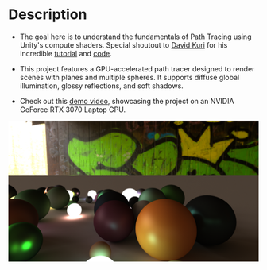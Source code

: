 # Description

- The goal here is to understand the fundamentals of Path Tracing using Unity's compute shaders. Special shoutout to [David Kuri](https://twitter.com/davidjkuri) for his incredible [tutorial](https://web.archive.org/web/20230926231248/http://three-eyed-games.com/2018/05/12/gpu-path-tracing-in-unity-part-2/) and [code](https://bitbucket.org/Daerst/gpu-ray-tracing-in-unity/src/Tutorial_Pt2/).

- This project features a GPU-accelerated path tracer designed to render scenes with planes and multiple spheres. It supports diffuse global illumination, glossy reflections, and soft shadows.

- Check out this [demo video](https://youtu.be/wqx17V85RkM), showcasing the project on an NVIDIA GeForce RTX 3070 Laptop GPU.
  
![Image](https://github.com/rajkdarbar/PathTracing-in-Unity/blob/main/Assets/Resources/Output%20Images/PathTracing_Img_01.png)
